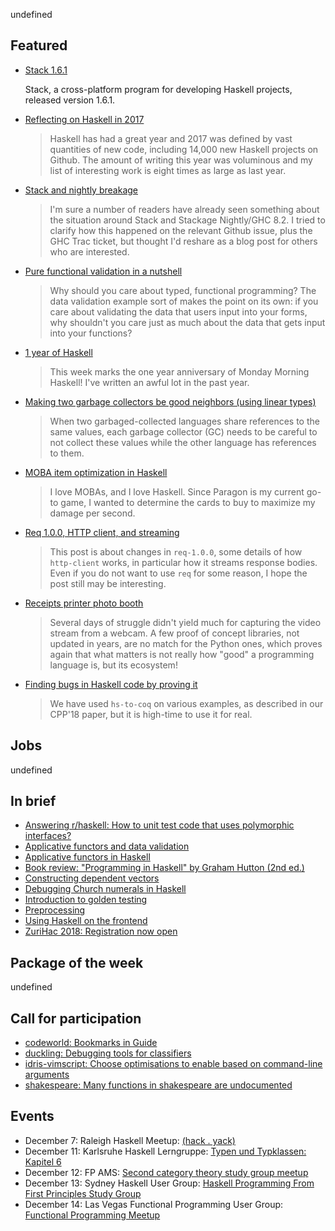 <!-- 2017-12-07 -->

undefined

## Featured

-   [Stack 1.6.1](https://groups.google.com/d/msg/haskell-stack/pRZAMkBlx8U/LrDrGPB8AAAJ)

    Stack, a cross-platform program for developing Haskell projects, released version 1.6.1.

-   [Reflecting on Haskell in 2017](http://www.stephendiehl.com/posts/haskell_2018.html)

    > Haskell has had a great year and 2017 was defined by vast quantities of new code, including 14,000 new Haskell projects on Github. The amount of writing this year was voluminous and my list of interesting work is eight times as large as last year.

-   [Stack and nightly breakage](https://www.snoyman.com/blog/2017/12/stack-and-nightly-breakage)

    > I'm sure a number of readers have already seen something about the situation around Stack and Stackage Nightly/GHC 8.2. I tried to clarify how this happened on the relevant Github issue, plus the GHC Trac ticket, but thought I'd reshare as a blog post for others who are interested.

-   [Pure functional validation in a nutshell](https://medium.com/blacklane-engineering/pure-functional-validation-64a7885d22ac)

    > Why should you care about typed, functional programming? The data validation example sort of makes the point on its own: if you care about validating the data that users input into your forms, why shouldn't you care just as much about the data that gets input into your functions?

-   [1 year of Haskell](https://mmhaskell.com/blog/2017/12/4/1-year-of-haskell)

    > This week marks the one year anniversary of Monday Morning Haskell! I've written an awful lot in the past year.

-   [Making two garbage collectors be good neighbors (using linear types)](https://www.tweag.io/posts/2017-11-29-linear-jvm.html)

    > When two garbaged-collected languages share references to the same values, each garbage collector (GC) needs to be careful to not collect these values while the other language has references to them.

-   [MOBA item optimization in Haskell](http://deliberate-software.com/optimization/)

    > I love MOBAs, and I love Haskell. Since Paragon is my current go-to game, I wanted to determine the cards to buy to maximize my damage per second.

-   [Req 1.0.0, HTTP client, and streaming](https://markkarpov.com/post/req-1.0.0-http-client-and-streaming.html)

    > This post is about changes in `req-1.0.0`, some details of how `http-client` works, in particular how it streams response bodies. Even if you do not want to use `req` for some reason, I hope the post still may be interesting.

-   [Receipts printer photo booth](https://trandi.wordpress.com/2017/11/29/receipts-printer-photo-booth/)

    > Several days of struggle didn't yield much for capturing the video stream from a webcam. A few proof of concept libraries, not updated in years, are no match for the Python ones, which proves again that what matters is not really how "good" a programming language is, but its ecosystem!

-   [Finding bugs in Haskell code by proving it](https://www.joachim-breitner.de/blog/734-Finding_bugs_in_Haskell_code_by_proving_it)

    > We have used `hs-to-coq` on various examples, as described in our CPP'18 paper, but it is high-time to use it for real.

## Jobs

undefined

## In brief

-   [Answering r/haskell: How to unit test code that uses polymorphic interfaces?](https://deque.blog/2017/12/01/answering-r-haskell-how-to-unit-test-code-that-uses-polymorphic-interfaces/)
-   [Applicative functors and data validation](https://carlosmchica.github.io/applicatives-validation/)
-   [Applicative functors in Haskell](https://medium.com/lazy-eval/applicative-functors-in-haskell-f509e1c764d3)
-   [Book review: "Programming in Haskell" by Graham Hutton (2nd ed.)](https://eli.thegreenplace.net/2017/book-review-programming-in-haskell-by-graham-hutton-2nd-ed/)
-   [Constructing dependent vectors](https://ipfs.io/ipfs/QmT9BRYANsGddN52eMsC3JGNwStbda5h8Zirm2gCmyjb8p/blog/constructing-vectors/)
-   [Debugging Church numerals in Haskell](http://www.hansdieterhiep.nl/tutorials/debugging-church-numerals-in-haskell/)
-   [Introduction to golden testing](https://ro-che.info/articles/2017-12-04-golden-tests)
-   [Preprocessing](https://www.arcadianvisions.com/blog/2017/hpp.html)
-   [Using Haskell on the frontend](http://blog.vmchale.com/article/haskell-frontend)
-   [ZuriHac 2018: Registration now open](https://mail.haskell.org/pipermail/haskell/2017-December/025310.html)

## Package of the week

undefined

## Call for participation

-   [codeworld: Bookmarks in Guide](https://github.com/google/codeworld/issues/569)
-   [duckling: Debugging tools for classifiers](https://github.com/facebook/duckling/issues/114)
-   [idris-vimscript: Choose optimisations to enable based on command-line arguments](https://github.com/owickstrom/idris-vimscript/issues/7)
-   [shakespeare: Many functions in shakespeare are undocumented](https://github.com/yesodweb/shakespeare/issues/213)

## Events

-   December 7: Raleigh Haskell Meetup: [(hack . yack)](https://www.meetup.com/Raleigh-Haskell-Meetup/events/245546893/)
-   December 11: Karlsruhe Haskell Lerngruppe: [Typen und Typklassen: Kapitel 6](https://www.meetup.com/Karlsruhe-Haskell-Lerngruppe/events/244433365/)
-   December 12: FP AMS: [Second category theory study group meetup](https://www.meetup.com/fp-ams/events/244922609/)
-   December 13: Sydney Haskell User Group: [Haskell Programming From First Principles Study Group](https://www.meetup.com/SydneyHaskell/events/245485224/)
-   December 14: Las Vegas Functional Programming User Group: [Functional Programming Meetup](https://www.meetup.com/las-vegas-functional-programming/events/245590893/)
